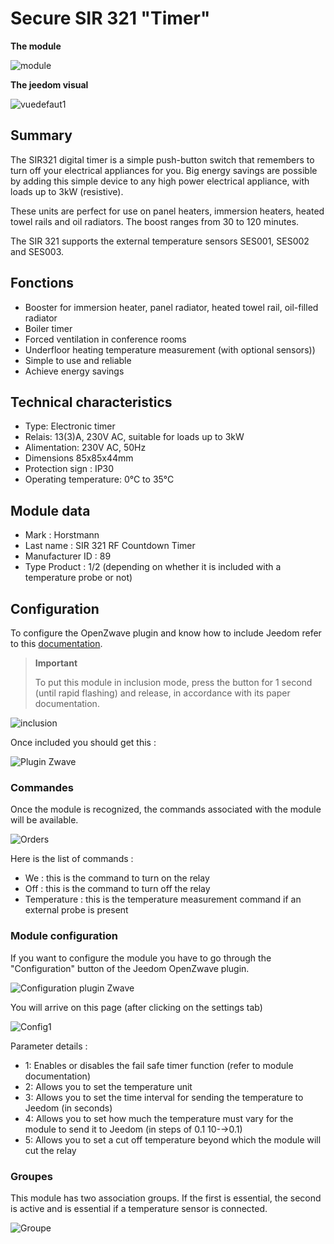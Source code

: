 # Secure SIR 321 "Timer"

**The module**

![module](images/secure.sir321/module.jpg)

**The jeedom visual**

![vuedefaut1](images/secure.sir321/vuedefaut1.jpg)

## Summary

The SIR321 digital timer is a simple push-button switch that remembers to turn off your electrical appliances for you. Big energy savings are possible by adding this simple device to any high power electrical appliance, with loads up to 3kW (resistive).

These units are perfect for use on panel heaters, immersion heaters, heated towel rails and oil radiators. The boost ranges from 30 to 120 minutes.

The SIR 321 supports the external temperature sensors SES001, SES002 and SES003.

## Fonctions

-   Booster for immersion heater, panel radiator, heated towel rail, oil-filled radiator
-   Boiler timer
-   Forced ventilation in conference rooms
-   Underfloor heating temperature measurement (with optional sensors))
-   Simple to use and reliable
-   Achieve energy savings

## Technical characteristics

-   Type: Electronic timer
-   Relais: 13(3)A, 230V AC, suitable for loads up to 3kW
-   Alimentation: 230V AC, 50Hz
-   Dimensions 85x85x44mm
-   Protection sign : IP30
-   Operating temperature: 0°C to 35°C

## Module data

-   Mark : Horstmann
-   Last name : SIR 321 RF Countdown Timer
-   Manufacturer ID : 89
-   Type Product : 1/2 (depending on whether it is included with a temperature probe or not)

## Configuration

To configure the OpenZwave plugin and know how to include Jeedom refer to this [documentation](https://doc.jeedom.com/en_US/plugins/automation%20protocol/openzwave/).
> **Important**
>
> To put this module in inclusion mode, press the button for 1 second (until rapid flashing) and release, in accordance with its paper documentation.

![inclusion](images/secure.sir321/inclusion.jpg)

Once included you should get this :

![Plugin Zwave](images/secure.sir321/information.jpg)

### Commandes

Once the module is recognized, the commands associated with the module will be available.

![Orders](images/secure.sir321/commandes.jpg)

Here is the list of commands :

-   We : this is the command to turn on the relay
-   Off : this is the command to turn off the relay
-   Temperature : this is the temperature measurement command if an external probe is present

### Module configuration

If you want to configure the module you have to go through the "Configuration" button of the Jeedom OpenZwave plugin.

![Configuration plugin Zwave](images/plugin/bouton_configuration.jpg)

You will arrive on this page (after clicking on the settings tab)

![Config1](images/secure.sir321/config1.jpg)

Parameter details :

-   1: Enables or disables the fail safe timer function (refer to module documentation)
-   2: Allows you to set the temperature unit
-   3: Allows you to set the time interval for sending the temperature to Jeedom (in seconds)
-   4: Allows you to set how much the temperature must vary for the module to send it to Jeedom (in steps of 0.1 10-→0.1)
-   5: Allows you to set a cut off temperature beyond which the module will cut the relay

### Groupes

This module has two association groups. If the first is essential, the second is active and is essential if a temperature sensor is connected.

![Groupe](images/secure.sir321/groupe.jpg)
